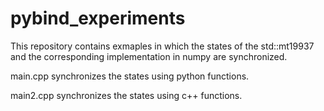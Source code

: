 # pybind_experiments

This repository contains exmaples in which the states of the std::mt19937 and the corresponding implementation in numpy are synchronized.

main.cpp synchronizes the states using python functions.

main2.cpp synchronizes the states using c++ functions.
